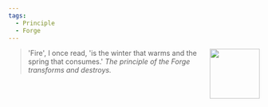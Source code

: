 ```yaml
---
tags:
  - Principle
  - Forge
---
```

<div style="float: right; padding-left: 10px;"><img src="/Principles/files/forge.png" width=100 style="margin:0" /></div>


> 'Fire', I once read, 'is the winter that warms and the spring that consumes.' *The principle of the Forge transforms and destroys.*